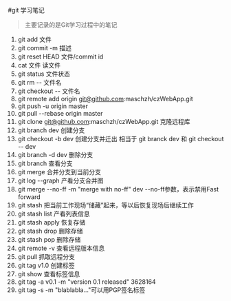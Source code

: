 #git 学习笔记
> 主要记录的是Git学习过程中的笔记
1. git add 文件
2. git commit -m 描述
3. git reset HEAD 文件/commit id
4. cat 文件 读文件
5. git status 文件状态
6. git rm -- 文件名
7. git checkout -- 文件名
8. git remote add origin git@github.com:maschzh/czWebApp.git
9. git push -u origin master
10. git pull --rebase origin master
11. git clone git@github.com:maschzh/czWebApp.git 克隆远程库
12. git branch dev 创建分支
13. git checkout -b dev 创建分支并迁出 相当于 git branck dev 和 git checkout -- dev
14. git branch -d dev 删除分支
15. git branch 查看分支
16. git merge <name> 合并分支到当前分支
17. git log --graph 产看分支合并图
18. git merge --no-ff -m "merge with no-ff" dev --no-ff参数，表示禁用Fast forward
19. git stash 把当前工作现场“储藏”起来，等以后恢复现场后继续工作
20. git stash list 产看列表信息
21. git stash apply 恢复存储
22. git stash drop 删除存储
23. git stash pop 删除存储
24. git remote -v 查看远程版本信息
25. git pull 抓取远程分支
26. git tag v1.0 创建标签
27. git show <tagName> 查看标签信息
28. git tag -a v0.1 -m "version 0.1 released" 3628164
29. git tag -s <tagname> -m "blablabla..."可以用PGP签名标签

